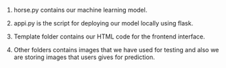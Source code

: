 1. horse.py contains our machine learning model.


2. appi.py is the script for deploying our model locally using flask.



3. Template folder contains our HTML code for the frontend interface.


4. Other folders contains images that we have used for testing and also we are storing images that users gives for prediction.
